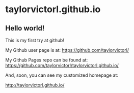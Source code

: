 taylorvictorl.github.io
====================

## Hello world!

This is my first try at github!

My Github user page is at: 
https://github.com/taylorvictorl/

My Github Pages repo can be found at:  
https://github.com/taylorvictorl/taylorvictorl.github.io/

And, soon, you can see my customized homepage at:

http://taylorvictorl.github.io/
